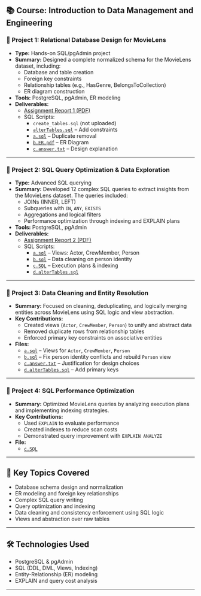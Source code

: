 

## 📚 Course: Introduction to Data Management and Engineering

### 📌 Project 1: Relational Database Design for MovieLens
- **Type:** Hands-on SQL/pgAdmin project
- **Summary:** Designed a complete normalized schema for the MovieLens dataset, including:
  - Database and table creation
  - Foreign key constraints
  - Relationship tables (e.g., HasGenre, BelongsToCollection)
  - ER diagram construction
- **Tools:** PostgreSQL, pgAdmin, ER modeling
- **Deliverables:**
  - [Assignment Report 1 (PDF)](./Report%20Assignment%201%20f3352410.pdf)
  - SQL Scripts:
    - `create_tables.sql` (not uploaded)
    - [`alterTables.sql`](./d.alterTables.sql) – Add constraints
    - [`a.sql`](./a.sql) – Duplicate removal
    - [`b.ER.pdf`](./b.ER.pdf) – ER Diagram
    - [`c.answer.txt`](./c.answer.txt) – Design explanation

---

### 📌 Project 2: SQL Query Optimization & Data Exploration
- **Type:** Advanced SQL querying
- **Summary:** Developed 12 complex SQL queries to extract insights from the MovieLens dataset. The queries included:
  - JOINs (INNER, LEFT)
  - Subqueries with `IN`, `ANY`, `EXISTS`
  - Aggregations and logical filters
  - Performance optimization through indexing and EXPLAIN plans
- **Tools:** PostgreSQL, pgAdmin
- **Deliverables:**
  - [Assignment Report 2 (PDF)](./Assignment%202%20Report%20Giagkos%20Stylianos%20f3352410.pdf)
  - SQL Scripts:
    - [`a.sql`](./a.sql) – Views: Actor, CrewMember, Person
    - [`b.sql`](./b.sql) – Data cleaning on person identity
    - [`c.SQL`](./c.SQL) – Execution plans & indexing
    - [`d.alterTables.sql`](./d.alterTables.sql)

---

### 📌 Project 3: Data Cleaning and Entity Resolution
- **Summary:** Focused on cleaning, deduplicating, and logically merging entities across MovieLens using SQL logic and view abstraction.
- **Key Contributions:**
  - Created views (`Actor`, `CrewMember`, `Person`) to unify and abstract data
  - Removed duplicate rows from relationship tables
  - Enforced primary key constraints on associative entities
- **Files:**
  - [`a.sql`](./a.sql) – Views for `Actor`, `CrewMember`, `Person`
  - [`b.sql`](./b.sql) – Fix person identity conflicts and rebuild `Person` view
  - [`c.answer.txt`](./c.answer.txt) – Justification for design choices
  - [`d.alterTables.sql`](./d.alterTables.sql) – Add primary keys

---

### 📌 Project 4: SQL Performance Optimization
- **Summary:** Optimized MovieLens queries by analyzing execution plans and implementing indexing strategies.
- **Key Contributions:**
  - Used `EXPLAIN` to evaluate performance
  - Created indexes to reduce scan costs
  - Demonstrated query improvement with `EXPLAIN ANALYZE`
- **File:**
  - [`c.SQL`](./c.SQL)

---

## 🧠 Key Topics Covered
- Database schema design and normalization
- ER modeling and foreign key relationships
- Complex SQL query writing
- Query optimization and indexing
- Data cleaning and consistency enforcement using SQL logic
- Views and abstraction over raw tables

---

## 🛠️ Technologies Used
- PostgreSQL & pgAdmin
- SQL (DDL, DML, Views, Indexing)
- Entity-Relationship (ER) modeling
- EXPLAIN and query cost analysis

---
